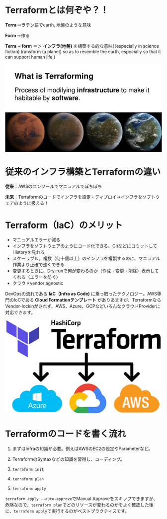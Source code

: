 # Terraformとは何ぞや？！

__Terra__ ⇨ラテン語でearth, 地盤のような意味

__Form__ ⇨作る

__Terra__ + __form__ ＝＞ __インフラ(地盤)__ を構築する的な意味(（especially in science fiction) transform (a planet) so as to resemble the earth, especially so that it can support human life.)

![alt text](imgs/terraform2.jpg "")


# 従来のインフラ構築とTerraformの違い
__従来__：AWSのコンソールでマニュアルでぽちぽち

__未来__：Terraformのコードでインフラを設定・ディプロイ→インフラをソフトウェアのように扱える！


# Terraform（IaC）のメリット
- マニュアルエラーが減る
- インフラをソフトウェアのようにコード化できる、GitなどにコミットしてHistoryを見れる
- スケーラブル。複数（何十個以上）のインフラを複製するのに、マニュアル作業より正確で速くできる
- 変更するときに、Dry-runで何が変わるのか（作成・変更・削除）表示してくれる（エラーを防ぐ）
- クラウドvendor agnostic

DevOpsの流れである __IaC（Infra as Code)__ に乗っ取ったテクノロジー。AWS専門のIoCである __Cloud Formationテンプレート__ がありあますが、TerraformならVendor-lockinがされず、AWS、Azure、GCPなどいろんなクラウドProviderに対応できます。

![alt text](imgs/terraform.png "")


# Terraformのコードを書く流れ
1. まずはInfraの知識が必要。例えばAWSのEC2の設定やParameterなど。

2. TerraformのSyntaxなどの知識を習得し、コーディング。

3. `terraform init`

4. `terraform plan`

5. `terraform apply`

`terraform apply --auto-approve`でManual Approveをスキップできますが、危険なので、`terraform plan`でどのリソースが変わるのかをよく確認した後に、`terraform apply`で実行するのがベストプラクティスです。



